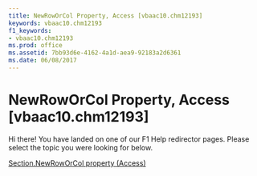 ```yaml
---
title: NewRowOrCol Property, Access [vbaac10.chm12193]
keywords: vbaac10.chm12193
f1_keywords:
- vbaac10.chm12193
ms.prod: office
ms.assetid: 7bb93d6e-4162-4a1d-aea9-92183a2d6361
ms.date: 06/08/2017
---
```



# NewRowOrCol Property, Access [vbaac10.chm12193]

Hi there! You have landed on one of our F1 Help redirector pages. Please select the topic you were looking for below.

[Section.NewRowOrCol property (Access)](http://msdn.microsoft.com/library/c14c669a-9aff-6fc1-9bcc-b7bf011abed1%28Office.15%29.aspx)

